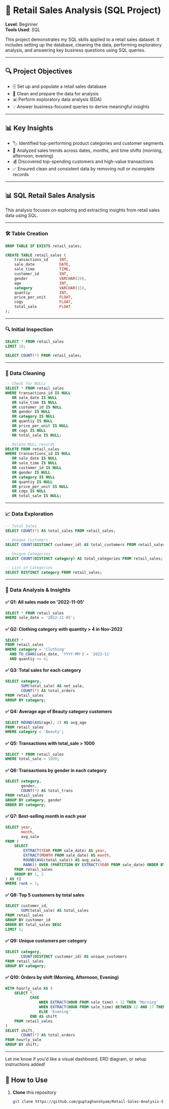 # 🛒 Retail Sales Analysis (SQL Project)

**Level**: Beginner  
**Tools Used**: SQL  

This project demonstrates my SQL skills applied to a retail sales dataset. It includes setting up the database, cleaning the data, performing exploratory analysis, and answering key business questions using SQL queries.

---

## 🔍 Project Objectives

- 🗄️ Set up and populate a retail sales database  
- 🧹 Clean and prepare the data for analysis  
- 📊 Perform exploratory data analysis (EDA)  
- 💡 Answer business-focused queries to derive meaningful insights  

---

## 📊 Key Insights

- 🏷️ Identified top-performing product categories and customer segments  
- 📆 Analyzed sales trends across dates, months, and time shifts (morning, afternoon, evening)  
- 💰 Discovered top-spending customers and high-value transactions  
- ✅ Ensured clean and consistent data by removing null or incomplete records  

---
## 📊 SQL Retail Sales Analysis

This analysis focuses on exploring and extracting insights from retail sales data using SQL.

---

### 🛠️ Table Creation

```sql
DROP TABLE IF EXISTS retail_sales;

CREATE TABLE retail_sales (
    transactions_id     INT,
    sale_date           DATE,
    sale_time           TIME,
    customer_id         INT,     
    gender              VARCHAR(20),
    age                 INT,
    category            VARCHAR(15),
    quantiy             INT,
    price_per_unit      FLOAT,    
    cogs                FLOAT,
    total_sale          FLOAT
);
```

---

### 🔍 Initial Inspection

```sql
SELECT * FROM retail_sales
LIMIT 10;

SELECT COUNT(*) FROM retail_sales;
```

---

### 🧹 Data Cleaning

```sql
-- Check for NULLs
SELECT * FROM retail_sales
WHERE transactions_id IS NULL
   OR sale_date IS NULL
   OR sale_time IS NULL
   OR customer_id IS NULL
   OR gender IS NULL
   OR category IS NULL
   OR quantiy IS NULL
   OR price_per_unit IS NULL
   OR cogs IS NULL
   OR total_sale IS NULL;

-- Delete NULL records
DELETE FROM retail_sales
WHERE transactions_id IS NULL
   OR sale_date IS NULL
   OR sale_time IS NULL
   OR customer_id IS NULL
   OR gender IS NULL
   OR category IS NULL
   OR quantiy IS NULL
   OR price_per_unit IS NULL
   OR cogs IS NULL
   OR total_sale IS NULL;
```

---

### 📈 Data Exploration

```sql
-- Total Sales
SELECT COUNT(*) AS total_sales FROM retail_sales;

-- Unique Customers
SELECT COUNT(DISTINCT customer_id) AS total_customers FROM retail_sales;

-- Unique Categories
SELECT COUNT(DISTINCT category) AS total_categories FROM retail_sales;

-- List of Categories
SELECT DISTINCT category FROM retail_sales;
```

---

### 🧠 Data Analysis & Insights

#### ✅ Q1: All sales made on '2022-11-05'
```sql
SELECT * FROM retail_sales
WHERE sale_date = '2022-11-05';
```

#### ✅ Q2: Clothing category with quantity > 4 in Nov-2022
```sql
SELECT * 
FROM retail_sales
WHERE category = 'Clothing'
  AND TO_CHAR(sale_date, 'YYYY-MM') = '2022-11'
  AND quantiy >= 4;
```

#### ✅ Q3: Total sales for each category
```sql
SELECT category,
       SUM(total_sale) AS net_sale,
       COUNT(*) AS total_orders
FROM retail_sales
GROUP BY category;
```

#### ✅ Q4: Average age of Beauty category customers
```sql
SELECT ROUND(AVG(age), 2) AS avg_age
FROM retail_sales
WHERE category = 'Beauty';
```

#### ✅ Q5: Transactions with total_sale > 1000
```sql
SELECT * FROM retail_sales
WHERE total_sale > 1000;
```

#### ✅ Q6: Transactions by gender in each category
```sql
SELECT category,
       gender,
       COUNT(*) AS total_trans
FROM retail_sales
GROUP BY category, gender
ORDER BY category;
```

#### ✅ Q7: Best-selling month in each year
```sql
SELECT year,
       month,
       avg_sale
FROM (
    SELECT 
        EXTRACT(YEAR FROM sale_date) AS year,
        EXTRACT(MONTH FROM sale_date) AS month,
        ROUND(AVG(total_sale)) AS avg_sale,
        RANK() OVER (PARTITION BY EXTRACT(YEAR FROM sale_date) ORDER BY AVG(total_sale) DESC) AS rank
    FROM retail_sales
    GROUP BY 1, 2
) AS t1
WHERE rank = 1;
```

#### ✅ Q8: Top 5 customers by total sales
```sql
SELECT customer_id,
       SUM(total_sale) AS total_sales
FROM retail_sales
GROUP BY customer_id
ORDER BY total_sales DESC
LIMIT 5;
```

#### ✅ Q9: Unique customers per category
```sql
SELECT category,
       COUNT(DISTINCT customer_id) AS unique_customers
FROM retail_sales
GROUP BY category;
```

#### ✅ Q10: Orders by shift (Morning, Afternoon, Evening)
```sql
WITH hourly_sale AS (
    SELECT *,
           CASE
               WHEN EXTRACT(HOUR FROM sale_time) < 12 THEN 'Morning'
               WHEN EXTRACT(HOUR FROM sale_time) BETWEEN 12 AND 17 THEN 'Afternoon'
               ELSE 'Evening'
           END AS shift
    FROM retail_sales
)
SELECT shift,
       COUNT(*) AS total_orders
FROM hourly_sale
GROUP BY shift;
```

---

Let me know if you'd like a visual dashboard, ERD diagram, or setup instructions added!


## 📁 How to Use

1. **Clone** this repository  
   ```bash
   git clone https://github.com/guptaghanshyam/Retail-Sales-Analysis-SQL-Project
